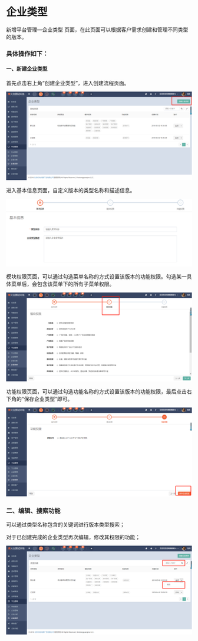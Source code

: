 # 企业类型

新增平台管理—企业类型 页面，在此页面可以根据客户需求创建和管理不同类型的版本。

### 具体操作如下：

#### 一、新建企业类型

首先点击右上角“创建企业类型”，进入创建流程页面。

![](/assets/1525328371%281%29.jpg)

进入基本信息页面，自定义版本的类型名称和描述信息。

![](/assets/1525328455%281%29.jpg)

模块权限页面，可以通过勾选菜单名称的方式设置该版本的功能权限。勾选某一具体菜单后，会包含该菜单下的所有子菜单权限。

![](/assets/1525328667%281%29.jpg)

功能权限页面，可以通过勾选功能名称的方式设置该版本的功能权限，最后点击右下角的“保存企业类型”即可。

![](/assets/1525328993%281%29.jpg)

### 二、编辑、搜索功能

可以通过类型名称包含的关键词进行版本类型搜索；

对于已创建完成的企业类型再次编辑，修改其权限的功能；

![](/assets/1525329064%281%29.jpg)

